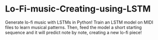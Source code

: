 # Lo-Fi-music-Creating-using-LSTM
Generate lo-fi music with LSTMs in Python! Train an LSTM model on MIDI files to learn musical patterns. Then, feed the model a short starting sequence and it will predict note by note, creating a new lo-fi piece!
